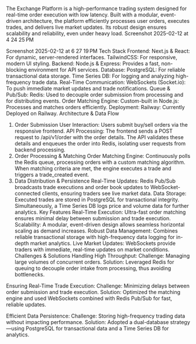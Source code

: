 The Exchange Platform is a high-performance trading system designed for real-time order execution with low latency. Built with a modular, event-driven architecture, the platform efficiently processes user orders, executes trades, and delivers live market updates. Its robust design ensures scalability and reliability, even under heavy load. Screenshot 2025-02-12 at 4 24 25 PM

Screenshot 2025-02-12 at 6 27 19 PM
Tech Stack
Frontend:
Next.js & React: For dynamic, server-rendered interfaces.
TailwindCSS: For responsive, modern UI styling.
Backend:
Node.js & Express: Provides a fast, non-blocking environment for API services.
Database:
PostgreSQL: For reliable transactional data storage.
Time Series DB: For logging and analyzing high-frequency trade data.
Real-Time Communication:
WebSockets (Socket.io): To push immediate market updates and trade notifications.
Queue & Pub/Sub:
Redis: Used to decouple order submission from processing and for distributing events.
Order Matching Engine:
Custom-built in Node.js: Processes and matches orders efficiently.
Deployment:
Railway: Currently Deployed on Railway.
Architecture & Data Flow
1. Order Submission
User Interaction:
Users submit buy/sell orders via the responsive frontend.
API Processing:
The frontend sends a POST request to /api/v1/order with the order details. The API validates these details and enqueues the order into Redis, isolating user requests from backend processing.
2. Order Processing & Matching
Order Matching Engine:
Continuously polls the Redis queue, processing orders with a custom matching algorithm. When matching criteria are met, the engine executes a trade and triggers a trade_created event.
3. Data Distribution & Persistence
Real-Time Updates:
Redis Pub/Sub broadcasts trade executions and order book updates to WebSocket-connected clients, ensuring traders see live market data.
Data Storage:
Executed trades are stored in PostgreSQL for transactional integrity. Simultaneously, a Time Series DB logs price and volume data for further analytics.
Key Features
Real-Time Execution:
Ultra-fast order matching ensures minimal delay between submission and trade execution.
Scalability:
A modular, event-driven design allows seamless horizontal scaling as demand increases.
Robust Data Management:
Combines reliable transactional storage with high-frequency data logging for in-depth market analytics.
Live Market Updates:
WebSockets provide traders with immediate, real-time updates on market conditions.
Challenges & Solutions
Handling High Throughput:
Challenge: Managing large volumes of concurrent orders.
Solution: Leveraged Redis for queuing to decouple order intake from processing, thus avoiding bottlenecks.

Ensuring Real-Time Trade Execution:
Challenge: Minimizing delays between order submission and trade execution.
Solution: Optimized the matching engine and used WebSockets combined with Redis Pub/Sub for fast, reliable updates.

Efficient Data Persistence:
Challenge: Storing high-frequency trading data without impacting performance.
Solution: Adopted a dual-database strategy—using PostgreSQL for transactional data and a Time Series DB for analytics.
